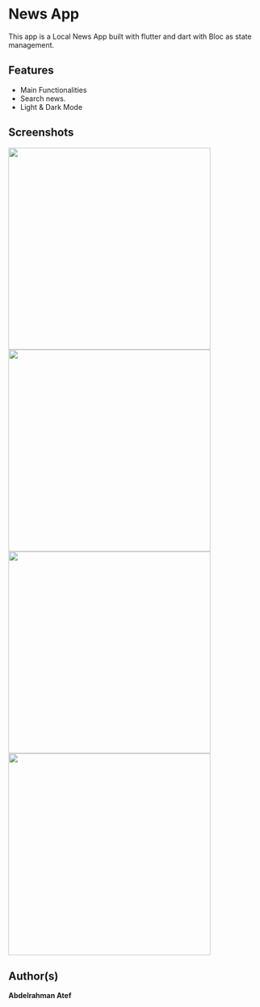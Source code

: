 # News App
This app is a Local News App built with flutter and dart with Bloc as state management.

## Features
 * Main Functionalities
 * Search news.
 * Light & Dark Mode
 
## Screenshots
<p>
<img src="screenshots/1.jpg" width="400"/> 
<img src="screenshots/4.jpg" width="400"> 
<img src="screenshots/5.jpg" width="400"> 
<img src="screenshots/6.jpg" width="400"> 
</p>


## Author(s)
**Abdelrahman Atef**
